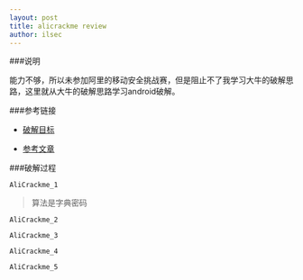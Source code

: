 ```yaml
---
layout: post
title: alicrackme review
author: ilsec
---
```


###说明

能力不够，所以未参加阿里的移动安全挑战赛，但是阻止不了我学习大牛的破解思路，这里就从大牛的破解思路学习android破解。

###参考链接

* [破解目标]

* [参考文章]

###破解过程

```AliCrackme_1```

> 算法是字典密码

```AliCrackme_2```

```AliCrackme_3```

```AliCrackme_4```

```AliCrackme_5```




[破解目标]: 2015-01-29-AliCrackme/alicrackme.zip

[参考文章]: http://bbs.pediy.com/showthread.php?t=197235
